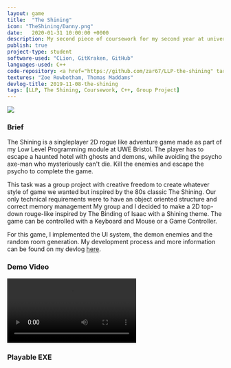 ```yaml
---
layout: game
title:  "The Shining"
icon: "TheShining/Danny.png"
date:   2020-01-31 10:00:00 +0000
description: My second piece of coursework for my second year at university. A 2D rogue-like game inspired by the movie The Shining.
publish: true
project-type: student
software-used: "CLion, GitKraken, GitHub"
languages-used: C++
code-repository: <a href="https://github.com/zar67/LLP-the-shining" target="_blank">GitHub</a>
textures: "Zoe Rowbotham, Thomas Maddams"
devlog-title: 2019-11-08-the-shining
tags: [LLP, The Shining, Coursework, C++, Group Project]
---
```


<img src="{{ site.baseurl }}/assets/TheShining/the_shining_poster.jpg"/>

<h3>Brief</h3>

The Shining is a singleplayer 2D rogue like adventure game made as part of my Low Level Programming module at UWE Bristol. The player has to escape a haunted hotel with ghosts and demons, while avoiding the psycho axe-man who mysteriously can't die. Kill the enemies and escape the psycho to complete the game.

This task was a group project with creative freedom to create whatever style of game we wanted but inspired by the 80s classic The Shining. Our only technical requirements were to have an object oriented structure and correct memory management My group and I decided to make a 2D top-down rouge-like inspired by The Binding of Isaac with a Shining theme. The game can be controlled with a Keyboard and Mouse or a Game Controller. 

For this game, I implemented the UI system, the demon enemies and the random room generation. My development process and more information can be found on my devlog <a href="https://zar67.github.io/Portfolio/blog.html#The%20Shining%20Devlog">here</a>.

<h3>Demo Video</h3>
<video controls>
  <source src="{{ site.baseurl }}/assets/TheShining/video.mp4" type="video/mp4">
</video>

<br>
<h3>Playable EXE</h3>
<a class="page-link" target="_blank" href="{{site.baseurl}}/assets/TheShining/TheShining.zip"><i class="fas fa-file-archive fa-3x nav-image"></i></a>